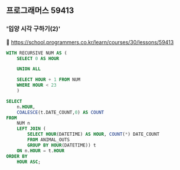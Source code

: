 ## 프로그래머스 59413
### '입양 시각 구하기(2)'
🔗 https://school.programmers.co.kr/learn/courses/30/lessons/59413
```sql
WITH RECURSIVE NUM AS (
    SELECT 0 AS HOUR

    UNION ALL

    SELECT HOUR + 1 FROM NUM
    WHERE HOUR < 23
    )

SELECT
    n.HOUR,
    COALESCE(t.DATE_COUNT,0) AS COUNT
FROM 
    NUM n
    LEFT JOIN (
        SELECT HOUR(DATETIME) AS HOUR, COUNT(*) DATE_COUNT
        FROM ANIMAL_OUTS
        GROUP BY HOUR(DATETIME)) t
    ON n.HOUR = t.HOUR
ORDER BY
    HOUR ASC;
```